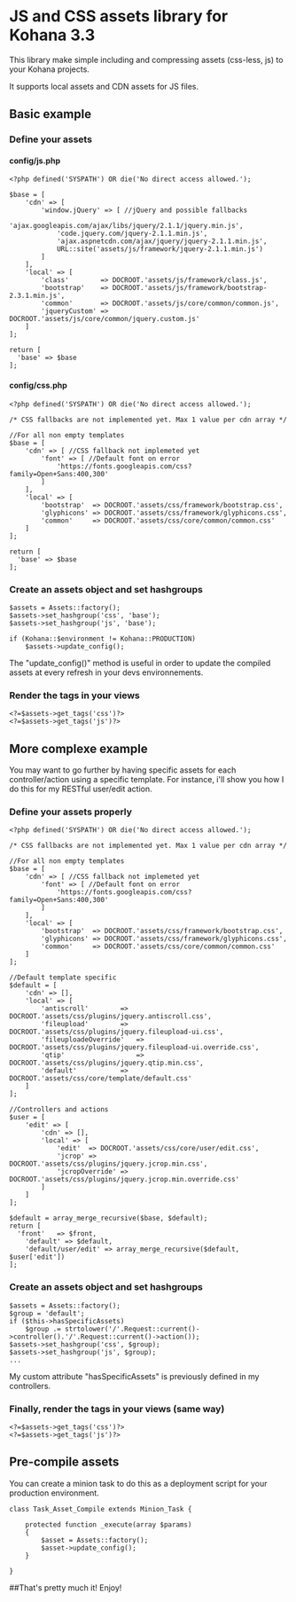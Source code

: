 # JS and CSS assets library for Kohana 3.3

This library make simple including and compressing assets (css-less, js) to your Kohana projects.

It supports local assets and CDN assets for JS files.

## Basic example

### Define your assets

#### config/js.php

```
<?php defined('SYSPATH') OR die('No direct access allowed.');

$base = [
	'cdn' => [
		'window.jQuery' => [ //jQuery and possible fallbacks
			'ajax.googleapis.com/ajax/libs/jquery/2.1.1/jquery.min.js',
			'code.jquery.com/jquery-2.1.1.min.js',
			'ajax.aspnetcdn.com/ajax/jquery/jquery-2.1.1.min.js',
			URL::site('assets/js/framework/jquery-2.1.1.min.js')
		]
	],
	'local' => [
		'class'        => DOCROOT.'assets/js/framework/class.js',
		'bootstrap'    => DOCROOT.'assets/js/framework/bootstrap-2.3.1.min.js',
		'common'       => DOCROOT.'assets/js/core/common/common.js',
		'jqueryCustom' => DOCROOT.'assets/js/core/common/jquery.custom.js'
	]
];

return [
  'base' => $base
];
```

#### config/css.php
```
<?php defined('SYSPATH') OR die('No direct access allowed.');

/* CSS fallbacks are not implemented yet. Max 1 value per cdn array */

//For all non empty templates
$base = [
	'cdn' => [ //CSS fallback not implemeted yet
		'font' => [ //Default font on error
			'https://fonts.googleapis.com/css?family=Open+Sans:400,300'
		]
	],
	'local' => [
		'bootstrap'  => DOCROOT.'assets/css/framework/bootstrap.css',
		'glyphicons' => DOCROOT.'assets/css/framework/glyphicons.css',
		'common'     => DOCROOT.'assets/css/core/common/common.css'
	]
];

return [
  'base' => $base
];
```

### Create an assets object and set hashgroups

```
$assets = Assets::factory();
$assets->set_hashgroup('css', 'base');
$assets->set_hashgroup('js', 'base');

if (Kohana::$environment != Kohana::PRODUCTION)
	$assets->update_config();
```
The "update_config()" method is useful in order to update the compiled assets at every refresh in your devs environnements.

### Render the tags in your views

```
<?=$assets->get_tags('css')?>
<?=$assets->get_tags('js')?>
```

## More complexe example

You may want to go further by having specific assets for each controller/action using a specific template. For instance, i'll show you how I do this for my RESTful user/edit action.

### Define your assets properly

```
<?php defined('SYSPATH') OR die('No direct access allowed.');

/* CSS fallbacks are not implemented yet. Max 1 value per cdn array */

//For all non empty templates
$base = [
	'cdn' => [ //CSS fallback not implemeted yet
		'font' => [ //Default font on error
			'https://fonts.googleapis.com/css?family=Open+Sans:400,300'
		]
	],
	'local' => [
		'bootstrap'  => DOCROOT.'assets/css/framework/bootstrap.css',
		'glyphicons' => DOCROOT.'assets/css/framework/glyphicons.css',
		'common'     => DOCROOT.'assets/css/core/common/common.css'
	]
];

//Default template specific
$default = [
	'cdn' => [],
	'local' => [
		'antiscroll' 		=> DOCROOT.'assets/css/plugins/jquery.antiscroll.css',
		'fileupload' 		=> DOCROOT.'assets/css/plugins/jquery.fileupload-ui.css',
		'fileuploadeOverride' 	=> DOCROOT.'assets/css/plugins/jquery.fileupload-ui.override.css',
		'qtip'                	=> DOCROOT.'assets/css/plugins/jquery.qtip.min.css',
		'default'    		=> DOCROOT.'assets/css/core/template/default.css'
	]
];

//Controllers and actions
$user = [
	'edit' => [
		'cdn' => [],
		'local' => [
			'edit'  => DOCROOT.'assets/css/core/user/edit.css',
			'jcrop' => DOCROOT.'assets/css/plugins/jquery.jcrop.min.css',
			'jcropOverride' => DOCROOT.'assets/css/plugins/jquery.jcrop.min.override.css'
		]
	]
];

$default = array_merge_recursive($base, $default);
return [
  'front'   => $front,
	'default' => $default,
 	'default/user/edit' => array_merge_recursive($default, $user['edit'])
];
```

### Create an assets object and set hashgroups

```
$assets = Assets::factory();
$group = 'default';
if ($this->hasSpecificAssets)
	$group .= strtolower('/'.Request::current()->controller().'/'.Request::current()->action());
$assets->set_hashgroup('css', $group);
$assets->set_hashgroup('js', $group);
...
```
My custom attribute "hasSpecificAssets" is previously defined in my controllers.

### Finally, render the tags in your views (same way)

```
<?=$assets->get_tags('css')?>
<?=$assets->get_tags('js')?>
```

## Pre-compile assets

You can create a minion task to do this as a deployment script for your production environment.

```
class Task_Asset_Compile extends Minion_Task {

	protected function _execute(array $params)
	{
		$asset = Assets::factory();
		$asset->update_config();
	}

}
```

##That's pretty much it! Enjoy!
